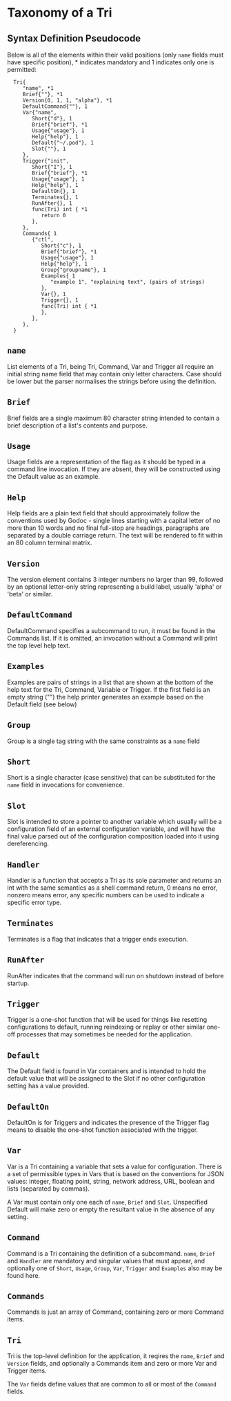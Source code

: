 # Taxonomy of a Tri

## Syntax Definition Pseudocode

Below is all of the elements within their valid positions (only `name` fields must have specific position), * indicates mandatory and 1 indicates only one is permitted:

      Tri{
         "name", *1
         Brief{""}, *1
         Version{0, 1, 1, "alpha"}, *1
         DefaultCommand{""}, 1
         Var{"name", 
            Short{"d"}, 1
            Brief{"brief"}, *1
            Usage{"usage"}, 1
            Help{"help"}, 1
            Default{"~/.pod"}, 1
            Slot{""}, 1
         },
         Trigger{"init", 
            Short{"I"}, 1
            Brief{"brief"}, *1
            Usage{"usage"}, 1
            Help{"help"}, 1
            DefaultOn{}, 1
            Terminates{}, 1
            RunAfter{}, 1
            func(Tri) int { *1
               return 0
            },
         },
         Commands{ 1
            {"ctl", 
               Short{"c"}, 1
               Brief{"brief"}, *1
               Usage{"usage"}, 1
               Help{"help"}, 1
               Group{"groupname"}, 1
               Examples{ 1
                  "example 1", "explaining text", (pairs of strings)
               },
               Var{}, 1
               Trigger{}, 1
               func(Tri) int { *1
               },
            },
         },
      }


## `name`

List elements of a Tri, being Tri, Command, Var and Trigger all require an initial string name field that may contain only letter characters. Case should be lower but the parser normalises the strings before using the definition.

## `Brief`

Brief fields are a single maximum 80 character string intended to contain a brief description of a list's contents and purpose.

## `Usage`

Usage fields are a representation of the flag as it should be typed in a command line invocation. If they are absent, they will be constructed using the Default value as an example.

## `Help`

Help fields are a plain text field that should approximately follow the conventions used by Godoc - single lines starting with a capital letter of no more than 10 words and no final full-stop are headings, paragraphs are separated by a double carriage return. The text will be rendered to fit within an 80 column terminal matrix.

## `Version`

The version element contains 3 integer numbers no larger than 99, followed by an optional letter-only string representing a build label, usually 'alpha' or 'beta' or similar.

## `DefaultCommand`

DefaultCommand specifies a subcommand to run, it must be found in the Commands list. If it is omitted, an invocation without a Command will print the top level help text.

## `Examples`

Examples are pairs of strings in a list that are shown at the bottom of the help text for the Tri, Command, Variable or Trigger. If the first field is an empty string ("") the help printer generates an example based on the Default field (see below)

## `Group`

Group is a single tag string with the same constraints as a `name` field

## `Short`

Short is a single character (case sensitive) that can be substituted for the `name` field in invocations for convenience.

## `Slot`

Slot is intended to store a pointer to another variable which usually will be a configuration field of an external configuration variable, and will have the final value parsed out of the configuration composition loaded into it using dereferencing.

## `Handler`

Handler is a function that accepts a Tri as its sole parameter and returns an int with the same semantics as a shell command return, 0 means no error, nonzero means error, any specific numbers can be used to indicate a specific error type.

## `Terminates`

Terminates is a flag that indicates that a trigger ends execution.

## `RunAfter`

RunAfter indicates that the command will run on shutdown instead of before startup.

## `Trigger`

Trigger is a one-shot function that will be used for things like resetting configurations to default, running reindexing or replay or other similar one-off processes that may sometimes be needed for the application.

## `Default`

The Default field is found in Var containers and is intended to hold the default value that will be assigned to the Slot if no other configuration setting has a value provided.

## `DefaultOn`

DefaultOn is for Triggers and indicates the presence of the Trigger flag means to disable the one-shot function associated with the trigger.

## `Var`

Var is a Tri containing a variable that sets a value for configuration. There is a set of permissible types in Vars that is based on the conventions for JSON values: integer, floating point, string, network address, URL, boolean and lists (separated by commas).

A Var must contain only one each of `name`, `Brief` and `Slot`. Unspecified Default will make zero or empty the resultant value in the absence of any setting.

## `Command`

Command is a Tri containing the definition of a subcommand. `name`, `Brief` and `Handler` are mandatory and singular values that must appear, and optionally one of `Short`, `Usage`, `Group`, `Var`, `Trigger` and `Examples` also may be found here.

## `Commands`

Commands is just an array of Command, containing zero or more Command items.

## `Tri`

Tri is the top-level definition for the application, it reqires the `name`, `Brief` and `Version` fields, and optionally a Commands item and zero or more Var and Trigger items.

The `Var` fields define values that are common to all or most of the `Command` fields.
